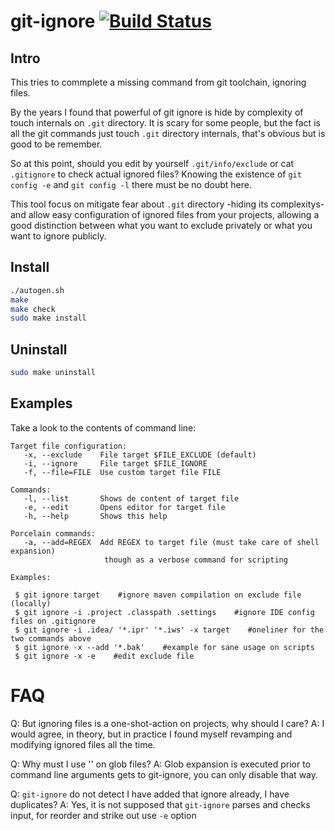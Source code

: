 # git-ignore [![Build Status](https://travis-ci.org/albfan/git-ignore.svg?branch=master)](https://travis-ci.org/albfan/git-ignore)

## Intro

This tries to commplete a missing command from git toolchain, ignoring files.

By the years I found that powerful of git ignore is hide by complexity of touch internals on `.git` directory. It is scary for some people, but the fact is all the git commands just touch `.git` directory internals, that's obvious but is good to be remember.

So at this point, should you edit by yourself `.git/info/exclude` or cat `.gitignore` to check actual ignored files? Knowing the existence of `git config -e` and `git config -l` there must be no doubt here.

This tool focus on mitigate fear about `.git` directory -hiding its complexitys- and allow easy configuration of ignored files from your projects, allowing a good distinction between what you want to exclude privately or what you want to ignore publicly.

## Install

```bash
./autogen.sh
make
make check
sudo make install
```

## Uninstall

```bash
sudo make uninstall
```

## Examples

Take a look to the contents of command line:
 
```
Target file configuration:
   -x, --exclude    File target $FILE_EXCLUDE (default)
   -i, --ignore     File target $FILE_IGNORE
   -f, --file=FILE  Use custom target file FILE

Commands:
   -l, --list       Shows de content of target file
   -e, --edit       Opens editor for target file
   -h, --help       Shows this help

Porcelain commands:
   -a, --add=REGEX  Add REGEX to target file (must take care of shell expansion)
                     though as a verbose command for scripting

Examples:

 $ git ignore target    #ignore maven compilation on exclude file (locally)
 $ git ignore -i .project .classpath .settings    #ignore IDE config files on .gitignore
 $ git ignore -i .idea/ '*.ipr' '*.iws' -x target    #oneliner for the two commands above
 $ git ignore -x --add '*.bak'    #example for sane usage on scripts
 $ git ignore -x -e    #edit exclude file
```
# FAQ

Q: But ignoring files is a one-shot-action on projects, why should I care?
A: I would agree, in theory, but in practice I found myself revamping and modifying ignored files all the time.

Q: Why must I use '' on glob files?
A: Glob expansion is executed prior to command line arguments gets to git-ignore, you can only disable that way.

Q: `git-ignore` do not detect I have added that ignore already, I have duplicates?
A: Yes, it is not supposed that `git-ignore` parses and checks input, for reorder and strike out use `-e` option 
